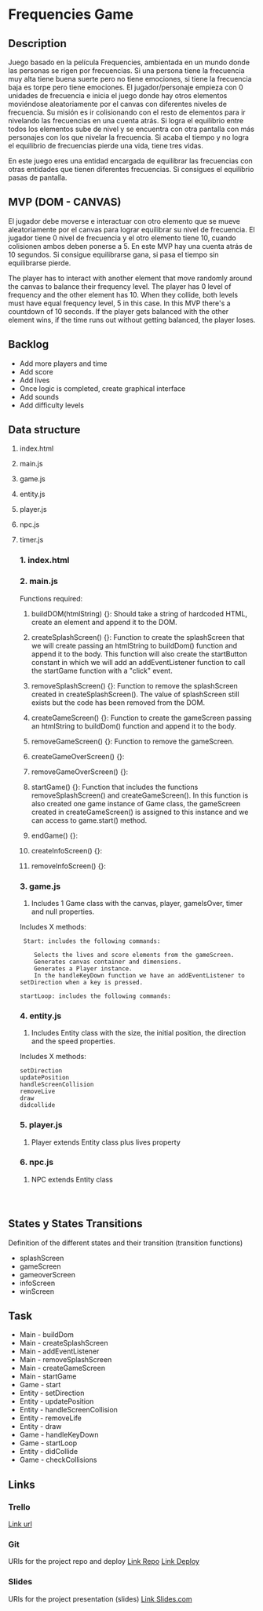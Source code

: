 # Frequencies Game

## Description

Juego basado en la película Frequencies, ambientada en un mundo donde las personas se rigen por frecuencias. Si una persona tiene la frecuencia muy alta tiene buena suerte pero no tiene emociones, si tiene la frecuencia baja es torpe pero tiene emociones. El jugador/personaje empieza con 0 unidades de frecuencia e inicia el juego donde hay otros elementos moviéndose aleatoriamente por el canvas con diferentes niveles de frecuencia. Su misión es ir colisionando con el resto de elementos para ir nivelando las frecuencias en una cuenta atrás. Si logra el equilibrio entre todos los elementos sube de nivel y se encuentra con otra pantalla con más personajes con los que nivelar la frecuencia. Si acaba el tiempo y no logra el equilibrio de frecuencias pierde una vida, tiene tres vidas.

En este juego eres una entidad encargada de equilibrar las frecuencias con otras entidades que tienen diferentes frecuencias. Si consigues el equilibrio pasas de pantalla.

## MVP (DOM - CANVAS)

El jugador debe moverse e interactuar con otro elemento que se mueve aleatoriamente por el canvas para lograr equilibrar su nivel de frecuencia. El jugador tiene 0 nivel de frecuencia y el otro elemento tiene 10, cuando colisionen ambos deben ponerse a 5. En este MVP hay una cuenta atrás de 10 segundos. Si consigue equilibrarse gana, si pasa el tiempo sin equilibrarse pierde.

The player has to interact with another element that move randomly around the canvas to balance their frequency level. The player has 0 level of frequency and the other element has 10. When they collide, both levels must have equal frequency level, 5 in this case. In this MVP there's a countdown of 10 seconds. If the player gets balanced with the other element wins, if the time runs out without getting balanced, the player loses.

## Backlog

- Add more players and time
- Add score
- Add lives
- Once logic is completed, create graphical interface
- Add sounds
- Add difficulty levels

## Data structure

1.  index.html

2.  main.js

3.  game.js

4.  entity.js

5.  player.js

6.  npc.js

7.  timer.js

    ### 1. index.html

    ### 2. main.js

    Functions required:

    1. buildDOM(htmlString) {}: Should take a string of hardcoded HTML, create an element and append it to the DOM.

    2. createSplashScreen() {}: Function to create the splashScreen that we will create passing an htmlString to buildDom() function and append it to the body. This function will also create the startButton constant in which we will add an addEventListener function to call the startGame function with a "click" event.

    3. removeSplashScreen() {}: Function to remove the splashScreen created in createSplashScreen(). The value of splashScreen still exists but the code has been removed from the DOM.

    4. createGameScreen() {}: Function to create the gameScreen passing an htmlString to buildDom() function and append it to the body.

    5. removeGameScreen() {}: Function to remove the gameScreen.

    6. createGameOverScreen() {}:

    7. removeGameOverScreen() {}:

    8. startGame() {}: Function that includes the functions removeSplashScreen() and createGameScreen(). In this function is also created one game instance of Game class, the gameScreen created in createGameScreen() is assigned to this instance and we can access to game.start() method.

    9. endGame() {}:

    10. createInfoScreen() {}:

    11. removeInfoScreen() {}:

    ### 3. game.js

    1. Includes 1 Game class with the canvas, player, gameIsOver, timer and null properties.

    Includes X methods:

         Start: includes the following commands:

            Selects the lives and score elements from the gameScreen.
            Generates canvas container and dimensions.
            Generates a Player instance.
            In the handleKeyDown function we have an addEventListener to setDirection when a key is pressed.

        startLoop: includes the following commands:

    ### 4. entity.js

    1.  Includes Entity class with the size, the initial position, the direction and the speed properties.

    Includes X methods:

        setDirection
        updatePosition
        handleScreenCollision
        removeLive
        draw
        didcollide

    ### 5. player.js

    1. Player extends Entity class plus lives property

    ### 6. npc.js

    1. NPC extends Entity class

###

​

## States y States Transitions

Definition of the different states and their transition (transition functions)

- splashScreen
- gameScreen
- gameoverScreen
- infoScreen
- winScreen

## Task

- Main - buildDom
- Main - createSplashScreen
- Main - addEventListener
- Main - removeSplashScreen
- Main - createGameScreen
- Main - startGame
- Game - start
- Entity - setDirection
- Entity - updatePosition
- Entity - handleScreenCollision
- Entity - removeLife
- Entity - draw
- Game - handleKeyDown
- Game - startLoop
- Entity - didCollide
- Game - checkCollisions

## Links

### Trello

[Link url](https://trello.com/b/O7sQeAVI/frequencies-game)

### Git

URls for the project repo and deploy [Link Repo](https://github.com/pdelbarrio/frequencies-game) [Link Deploy](http://github.com/)

### Slides

URls for the project presentation (slides) [Link Slides.com](http://slides.com/)
